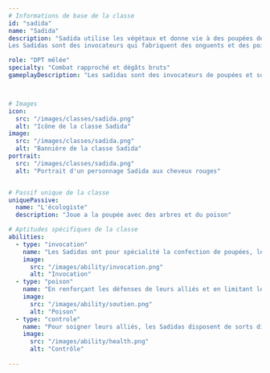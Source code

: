 ```yaml
---
# Informations de base de la classe
id: "sadida"
name: "Sadida"
description: "Sadida utilise les végétaux et donne vie à des poupées de guerre.
Les Sadidas sont des invocateurs qui fabriquent des onguents et des poisons redoutables."

role: "DPT mêlée"
specialty: "Combat rapproché et dégâts bruts"
gameplayDescription: "Les sadidas sont des invocateurs de poupées et sont orienté support. Ils peuvent soigner maluser les ennemis."



# Images
icon:
  src: "/images/classes/sadida.png"
  alt: "Icône de la classe Sadida"
image:
  src: "/images/classes/sadida.png"
  alt: "Bannière de la classe Sadida"
portrait:
  src: "/images/classes/sadida.png"
  alt: "Portrait d'un personnage Sadida aux cheveux rouges"


# Passif unique de la classe
uniquePassive:
  name: "L'écologiste"
  description: "Joue a la poupée avec des arbres et du poison"

# Aptitudes spécifiques de la classe
abilities:
  - type: "invocation"
    name: "Les Sadidas ont pour spécialité la confection de poupées, lesquelles occupent le terrain pour remplir différents rôles d’entrave, d’attaque, ou de soutien"
    image:
      src: "/images/ability/invocation.png"
      alt: "Invocation"
  - type: "poison"
    name: "En renforçant les défenses de leurs alliés et en limitant les mouvements adverses, les Sadidas remplissent un rôle de soutien primordial"
    image:
      src: "/images/ability/soutien.png"
      alt: "Poison" 
  - type: "controle"
    name: "Pour soigner leurs alliés, les Sadidas disposent de sorts directs ou volent la vie des ennemis. En cas de besoin, ils peuvent également ressusciter un allié"
    image:
      src: "/images/ability/health.png"
      alt: "Contrôle"
      
---
```


